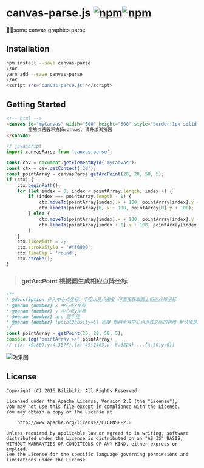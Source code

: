 canvas-parse.js [![npm](https://img.shields.io/npm/v/parse-canvas.svg?style=flat)](https://www.npmjs.com/package/parse-canvas)[![npm](https://img.shields.io/npm/l/parse-canvas.svg?style=flat)](https://www.npmjs.com/package/parse-canvas)
===
🐱‍🐉some canvas graphics parse



## Installation
```bash
npm install --save canvas-parse
//or
yarn add --save canvas-parse
//or
<script src="canvas-parse.js"></script>
```



## Getting Started

```html
<!-- html -->
<canvas id="myCanvas" width="600" height="600" style="border:1px solid #ccc;">
        您的浏览器不支持canvas，请升级浏览器
</canvas>
```
```javascript
// javascript
import canvasParse from 'canvas-parse';

const cav = document.getElementById('myCanvas');
const ctx = cav.getContext('2d');
const pointArray = canvasParse.getArcPoint(20, 20, 50, 5);
if (ctx) {
    ctx.beginPath();
    for (let index = 0; index < pointArray.length; index++) {
        if (index === pointArray.length - 1) {
            ctx.moveTo(pointArray[index].x + 100, pointArray[index].y + 100);
            ctx.lineTo(pointArray[0].x + 100, pointArray[0].y + 100);
        } else {
            ctx.moveTo(pointArray[index].x + 100, pointArray[index].y + 100);
            ctx.lineTo(pointArray[index + 1].x + 100, pointArray[index + 1].y + 100);
        }
    }
    ctx.lineWidth = 2;
    ctx.strokeStyle = '#ff0000';
    ctx.lineCap = 'round';
    ctx.stroke();
}
```



> ### getArcPoint  根据圆生成相应点阵坐标

```javascript
/**
* @description 传入中心点坐标、半径以及点密度 可直接获取圆上相应点阵坐标
* @param {number} x 中心点x坐标
* @param {number} y 中心点y坐标
* @param {number} arc 圆半径
* @param {number} [pointDensity=5] 密度 即两点与中心点连线之间的角度 默认值是5 该值不建议超过30
*/
const pointArray = getPoint(20, 20, 50, 5);
console.log('pointArray >>',pointArray) 
// [{x: 49.809,y:4.3577},{x: 49.2403,y: 8.6824},...{x:50,y:0}]
```

![效果图](https://test.cloudindoormap.com/H5/map/gitImg/arc2point.png)

## License
```
Copyright (C) 2016 Bilibili. All Rights Reserved.

Licensed under the Apache License, Version 2.0 (the "License");
you may not use this file except in compliance with the License.
You may obtain a copy of the License at

    http://www.apache.org/licenses/LICENSE-2.0

Unless required by applicable law or agreed to in writing, software
distributed under the License is distributed on an "AS IS" BASIS,
WITHOUT WARRANTIES OR CONDITIONS OF ANY KIND, either express or implied.
See the License for the specific language governing permissions and
limitations under the License.
```